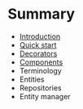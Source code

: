 # Summary

* [Introduction](README.md)
* [Quick start](chapter1.md)
* [Decorators](decorators.md)
* [Components](components.md)
* Terminology
* Entities
* Repositories
* Entity manager

